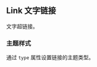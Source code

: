 <div class="demo-header">
<p class="overviewicon">
  <span class="wapi-form-button"/>
</p>

## Link 文字链接

<nova-uxlink widget-name="Button"></nova-uxlink>

文字超链接。
</div>

### 主题样式

通过 `type` 属性设置链接的主题类型。

<nova-demo-view link="link/link-style"></nova-demo-view>

<br>
